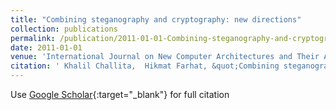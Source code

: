 ```yaml
---
title: "Combining steganography and cryptography: new directions"
collection: publications
permalink: /publication/2011-01-01-Combining-steganography-and-cryptography-new-directions
date: 2011-01-01
venue: 'International Journal on New Computer Architectures and Their Applications (IJNCAA)'
citation: ' Khalil Challita,  Hikmat Farhat, &quot;Combining steganography and cryptography: new directions.&quot; International Journal on New Computer Architectures and Their Applications (IJNCAA), 2011.'
---
```

Use [Google Scholar](https://scholar.google.com/scholar?q=Combining+steganography+and+cryptography:+new+directions){:target="_blank"} for full citation